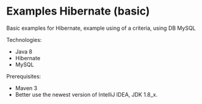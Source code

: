 # Examples Hibernate (basic)

Basic examples for Hibernate, example using of a criteria, using DB MySQL

Technologies:
- Java 8
- Hibernate
- MySQL

Prerequisites:
- Maven 3
- Better use the newest version of IntelliJ IDEA, JDK 1.8_x.
